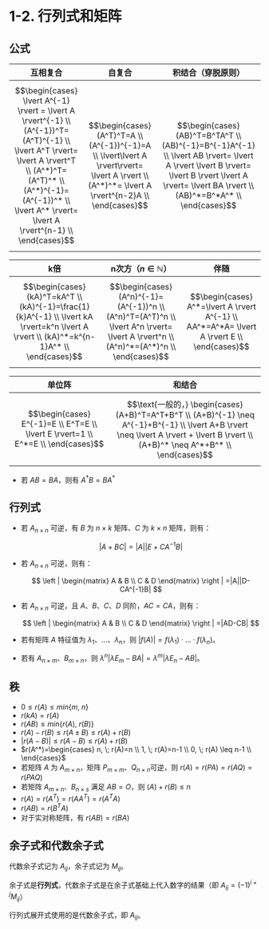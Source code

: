 # 1-2. 行列式和矩阵

## 公式

| 互相复合                                                                                                                                                                                                                                  | 自复合                                                                                                                                              | 积结合（穿脱原则）                                                                                                                                                                                         |
|---------------------------------------------------------------------------------------------------------------------------------------------------------------------------------------------------------------------------------------|--------------------------------------------------------------------------------------------------------------------------------------------------|---------------------------------------------------------------------------------------------------------------------------------------------------------------------------------------------------|
| $$\begin{cases} \lvert A^{-1} \rvert = \lvert A \rvert^{-1} \\ (A^{-1})^T=(A^T)^{-1} \\ \lvert A^T \rvert= \lvert A \rvert^T \\ (A^*)^T=(A^T)^* \\ (A^*)^{-1}=(A^{-1})^* \\ \lvert A^* \rvert= \lvert A \rvert^{n-1} \\ \end{cases}$$ | $$\begin{cases} (A^T)^T=A \\ (A^{-1})^{-1}=A \\ \lvert\lvert A \rvert\rvert= \lvert A \rvert \\ (A^*)^*= \lvert A \rvert^{n-2}A \\ \end{cases}$$ | $$\begin{cases} (AB)^T=B^TA^T \\ (AB)^{-1}=B^{-1}A^{-1} \\ \lvert AB \rvert= \lvert A \rvert \lvert B \rvert= \lvert B \rvert \lvert A \rvert= \lvert BA \rvert \\ (AB)^*=B^*A^* \\ \end{cases}$$ |

| k倍                                                                                                                                       | n次方（$n \in \mathbb{N}$）                                                                                                              | 伴随                                                                                          |
|------------------------------------------------------------------------------------------------------------------------------------------|--------------------------------------------------------------------------------------------------------------------------------------|---------------------------------------------------------------------------------------------|
| $$\begin{cases} (kA)^T=kA^T \\ (kA)^{-1}=\frac{1}{k}A^{-1} \\ \lvert kA \rvert=k^n \lvert A \rvert \\ (kA)^*=k^{n-1}A^* \\ \end{cases}$$ | $$\begin{cases} (A^n)^{-1}=(A^{-1})^n \\ (A^n)^T=(A^T)^n \\ \lvert A^n \rvert= \lvert A \rvert^n \\ (A^n)^*=(A^*)^n \\ \end{cases}$$ | $$\begin{cases} A^*=\lvert A \rvert A^{-1} \\ AA^*=A^*A= \lvert A \rvert E \\ \end{cases}$$ |

| 单位阵                                                                              | 和结合                                                                                                                                                                               |
|----------------------------------------------------------------------------------|-----------------------------------------------------------------------------------------------------------------------------------------------------------------------------------|
| $$\begin{cases} E^{-1}=E \\ E^T=E \\ \lvert E \rvert=1 \\ E^*=E \\ \end{cases}$$ | $$\text{一般的，} \begin{cases} (A+B)^T=A^T+B^T \\ (A+B)^{-1} \neq A^{-1}+B^{-1} \\ \lvert A+B \rvert \neq \lvert A \rvert + \lvert B \rvert \\ (A+B)^* \neq A^*+B^* \\ \end{cases}$$ |

+ 若 $AB=BA$，则有 $A^*B=BA^*$

## 行列式

+ 若 $A_{n\times n}$ 可逆，有 $B$ 为 $n \times k$ 矩阵、$C$ 为 $k \times n$ 矩阵，则有：

  $$
  |A+BC|=|A||E+CA^{-1}B|
  $$

+ 若 $A_{n\times n}$ 可逆，则有：

  $$
  \left | \begin{matrix}
  A & B \\
  C & D
  \end{matrix} \right |
  =|A||D-CA^{-1}B|
  $$

+ 若 $A_{n\times n}$ 可逆，且 $A$、$B$、$C$、$D$ 同阶，$AC=CA$，则有：

  $$
  \left | \begin{matrix}
  A & B \\
  C & D
  \end{matrix} \right |
  =|AD-CB|
  $$

+ 若有矩阵 $A$ 特征值为 $\lambda_1$、...、$\lambda_n$，则 $|f(A)|=f(\lambda_1) \cdot ... \cdot f(\lambda_n)$。

+ 若有 $A_{n \times m}$、$B_{m \times n}$，则 $\lambda^n|\lambda E_m-BA|=\lambda^m|\lambda E_n-AB|$。

## 秩

+ $0 \leq r(A) \leq min\{m, \; n\}$
+ $r(kA)=r(A)$
+ $r(AB) \leq min\{r(A), \; r(B)\}$
+ $r(A) - r(B) \leq r(A \pm B) \leq r(A) + r(B)$
+ $|r(A-B)| \leq r(A - B) \leq r(A)+r(B)$
+ $r(A^*)=\begin{cases} n, \; r(A)=n \\ 1, \; r(A)=n-1 \\ 0, \; r(A) \leq n-1 \\ \end{cases}$
+ 若矩阵 $A$ 为 $A_{m \times n}$，矩阵 $P_{m \times m}$、$Q_{n \times n}$可逆，则 $r(A)=r(PA)=r(AQ)=r(PAQ)$
+ 若矩阵 $A_{m \times n}$、$B_{n \times s}$ 满足 $AB=O$，则 $(A)+r(B) \leq n$
+ $r(A)=r(A^T)=r(AA^T)=r(A^TA)$
+ $r(AB)=r(B^TA)$
+ 对于实对称矩阵，有 $r(AB)=r(BA)$

## 余子式和代数余子式

代数余子式记为 $A_{ij}$，余子式记为 $M_{ij}$。

余子式是**行列式**，代数余子式是在余子式基础上代入数字的结果（即 $A_{ij}=(-1)^{i+j}M_{ij}$）

行列式展开式使用的是代数余子式，即 $A_{ij}$。